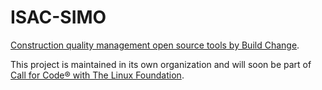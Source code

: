 # ISAC-SIMO

[Construction quality management open source tools by Build Change](https://github.com/ISAC-SIMO). 

This project is maintained in its own organization and will soon be part of [Call for Code® with The Linux Foundation](https://www.linuxfoundation.org/projects/call-for-code/).


